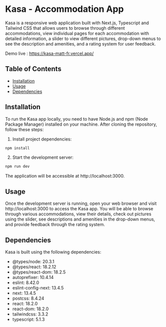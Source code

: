 # Kasa - Accommodation App

Kasa is a responsive web application built with Next.js, Typescript and Tailwind CSS that allows users to browse through different accommodations, view individual pages for each accommodation with detailed information, a slider to view different pictures, drop-down menus to see the description and amenities, and a rating system for user feedback.

Demo live : https://kasa-matt-fr.vercel.app/

## Table of Contents

- [Installation](#installation)
- [Usage](#usage)
- [Dependencies](#dependencies)

## Installation

To run the Kasa app locally, you need to have Node.js and npm (Node Package Manager) installed on your machine. After cloning the repository, follow these steps:

1. Install project dependencies:

```bash
npm install
```

2. Start the development server:

```bash
npm run dev
```

The application will be accessible at http://localhost:3000.

## Usage

Once the development server is running, open your web browser and visit http://localhost:3000 to access the Kasa app. You will be able to browse through various accommodations, view their details, check out pictures using the slider, see descriptions and amenities in the drop-down menus, and provide feedback through the rating system.

## Dependencies

Kasa is built using the following dependencies:

- @types/node: 20.3.1
- @types/react: 18.2.12
- @types/react-dom: 18.2.5
- autoprefixer: 10.4.14
- eslint: 8.42.0
- eslint-config-next: 13.4.5
- next: 13.4.5
- postcss: 8.4.24
- react: 18.2.0
- react-dom: 18.2.0
- tailwindcss: 3.3.2
- typescript: 5.1.3
